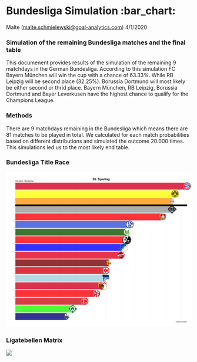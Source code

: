 Bundesliga Simulation :bar\_chart:
================
Malte (<malte.schmielewski@goal-analytics.com>)
4/1/2020

### Simulation of the remaining Bundesliga matches and the final table

This documenent provides results of the simulation of the remaining 9
matchdays in the German Bundesliga. According to this simulation FC
Bayern München will win the cup with a chance of 63.33%. While RB
Leipzig will be second place (32.25%). Borussia Dortmund will most
likely be either second or thrid place. Bayern München, RB Leipzig,
Borussia Dortmund and Bayer Leverkusen have the highest chance to
qualify for the Champions League.

### Methods

There are 9 matchdays remaining in the Bundesliga which means there are
81 matches to be played in total. We calculated for each match
probabilities based on different distributions and simulated the outcome
20.000 times. This simulations led us to the most likely end table.

### Bundesliga Title Race

![](gganim.gif)

### Ligatebellen Matrix

![](Liga_Matrix.png)
